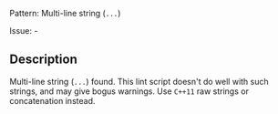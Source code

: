 Pattern: Multi-line string (`...`)

Issue: -

## Description

Multi-line string (`...`) found. This lint script doesn't do well with such strings, and may give bogus warnings. Use `C++11` raw strings or concatenation instead.